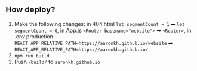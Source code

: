 How deploy?
-----
1. Make the following changes: in 404.html `let segmentCount = 1` ➡ `let segmentCount = 0`, in App.js `<Router basename="website">` ➡ `<Router>`, in .env.production `REACT_APP_RELATIVE_PATH=https://aaronkh.github.io/website` ➡ `REACT_APP_RELATIVE_PATH=https://aaronkh.github.io/`
2. `npm run build`
3. Push `/build/` to `aaronkh.github.io`
